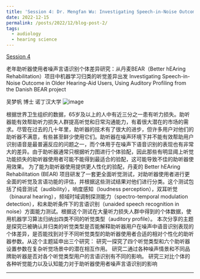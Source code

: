 ```yaml
---
title: 'Session 4: Dr. Mengfan Wu: Investigating Speech-in-Noise Outcome in Older Hearing-Aid Users, Using Auditory Profiling from the Danish BEAR project'
date: 2022-12-15
permalink: /posts/2022/12/blog-post-2/
tags:
  - audiology
  - hearing science
---
```


[Session 4](https://www.bilibili.com/video/BV1VJ4m1Y7i9/?spm_id_from=333.999.0.0)

老年助听器使用者噪声言语识别个体差异研究：从丹麦BEAR（Better hEAring Rehabilitation）项目中机器学习归类的听觉差异出发
Investigating Speech-in-Noise Outcome in Older Hearing-Aid Users, Using Auditory Profiling from the Danish BEAR project

吴梦帆 博士
诺丁汉大学
![image](https://github.com/sqgwang/sqgwang.github.io/assets/126608806/de8372ee-6488-4738-b3ce-4db514e9fec4)



根据世界卫生组织的数据，65岁及以上的人中有近三分之一患有听力损失。助听器能有效帮助听力损失人群提高听觉和日常沟通能力，有着很大潜在的市场的需求。尽管在过去的几十年里，助听器的技术有了很大的进步，但许多用户对他们的助听器不满意，有些甚至鲜少使用它们。助听器在噪声环境下并不能有效帮助用户识别语音是最普遍反应的问题之一，而个体用于在噪声下语音识别的表现也有非常大的差异。由于助听器通常只根据听力图进行个体验配，因此那些有明显阈上听觉功能损失的助听器使用者可能不能得到最适合的验配，这可能导致不佳的助听器使用效果。
为了能为助听器使用提供更人性化的验配，丹麦的 Better hEAring Rehabilitation (BEAR) 项目研发了一套更全面听觉测试，对助听器使用者进行更全面的听觉及言语功能的评估，并根据这些测试结果对他们进行分类。这个测试包括了纯音测试（audibility），响度感知（loudness perception），双耳听觉 （binaural hearing），频域时域调制探测能力（spectro-temporal modulation detection），和未助听条件下的言语识别（unaided speech recognition in noise）方面能力测试。根据这个测试在大量听力损失人群中得到的个体数据，使用机器学习算法归纳出四类不同的听觉类型（auditory profile）。
本次分享的主题是探究已被确认并归类的听觉类型是否能解释助听器用户在噪声中语音识别表现的个体差异，是否能找到对于不同听觉类型的助听器使用者合适的相对个性化的助听器参数。从这个主题延申出三个研究：
研究一探究了四个听觉类型和六个助听器设置参数在复杂听觉场景中的潜在相互作用。
研究二通过各种噪声情景和不同品牌助听器是否对各个听觉类型用户的言语识别有不同的影响。
研究三对比个体的各种听觉能力以及认知能力对于助听器使用者噪声言语识别的影响

------
